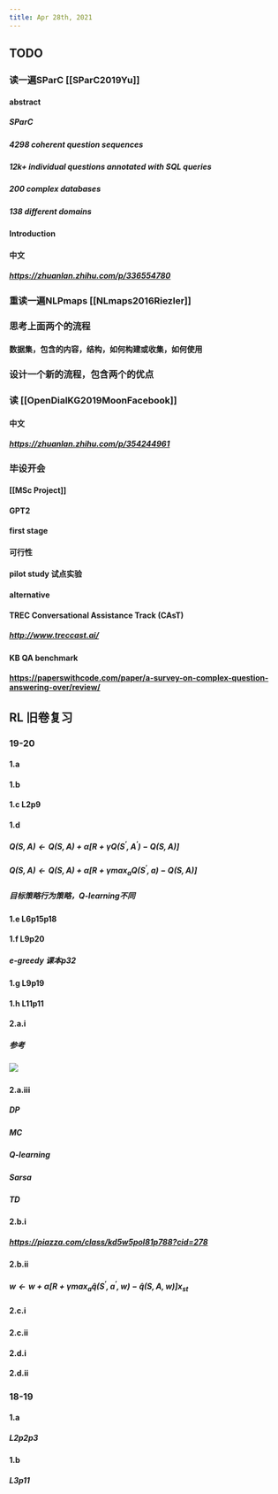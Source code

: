 ```yaml
---
title: Apr 28th, 2021
---
```


## TODO
### 读一遍SParC [[SParC2019Yu]]
#### abstract
##### SParC
##### 4298 coherent question sequences
##### 12k+ individual questions annotated with SQL queries
##### 200 complex databases
##### 138 different domains
#### Introduction
#### 中文
##### https://zhuanlan.zhihu.com/p/336554780
### 重读一遍NLPmaps [[NLmaps2016Riezler]]
### 思考上面两个的流程
#### 数据集，包含的内容，结构，如何构建或收集，如何使用
### 设计一个新的流程，包含两个的优点
### 读 [[OpenDialKG2019MoonFacebook]]
#### 中文
##### https://zhuanlan.zhihu.com/p/354244961
### 毕设开会
#### [[MSc Project]]
#### GPT2
#### first stage
#### 可行性
#### pilot study 试点实验
#### alternative
#### TREC Conversational Assistance Track (CAsT)
##### http://www.treccast.ai/
#### KB QA benchmark
#### https://paperswithcode.com/paper/a-survey-on-complex-question-answering-over/review/
## RL 旧卷复习
### 19-20
#### 1.a
#### 1.b
#### 1.c L2p9
#### 1.d
##### $Q(S, A) \leftarrow Q(S, A)+\alpha\left[R+\gamma Q\left(S^{\prime}, A^{\prime}\right)-Q(S, A)\right]$
##### $Q(S, A) \leftarrow Q(S, A)+\alpha\left[R+\gamma \max _{a} Q\left(S^{\prime}, a\right)-Q(S, A)\right]$
##### 目标策略行为策略，Q-learning不同
#### 1.e L6p15p18
#### 1.f L9p20
##### e-greedy 课本p32
#### 1.g L9p19
#### 1.h L11p11
#### 2.a.i
##### 参考
##### ![](https://gitee.com/zhang-weijian-97/pic-go-bed/raw/master/assets/20210428192304.png)
#### 2.a.iii
##### DP
##### MC
##### Q-learning
##### Sarsa
##### TD
#### 2.b.i
##### https://piazza.com/class/kd5w5pol81p788?cid=278
#### 2.b.ii
##### $\mathbf{w} \leftarrow \mathbf{w}+\alpha\left[R+\gamma \max_a \hat{q}\left(S^{\prime}, a^{\prime}, \mathbf{w}\right)-\hat{q}(S, A, \mathbf{w})\right] x_{st}$
#### 2.c.i
#####
#### 2.c.ii
#### 2.d.i
#### 2.d.ii
#####
#####
### 18-19
#### 1.a
##### L2p2p3
#### 1.b
##### L3p11

